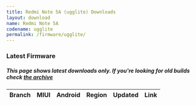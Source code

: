 ```yaml
---
title: Redmi Note 5A (ugglite) Downloads
layout: download
name: Redmi Note 5A
codename: ugglite
permalink: /firmware/ugglite/
---
```


### Latest Firmware
##### This page shows latest downloads only. If you're looking for old builds check [the archive](/archive/firmware/ugglite/)


<div class="table-responsive-md" id="table-wrapper">
<table id="firmware" class="compact table table-striped table-hover table-sm">
    <thead class="thead-dark">
        <tr>
            <th>Branch</th>
            <th>MIUI</th>
            <th>Android</th>
            <th>Region</th>
            <th>Updated</th>
            <th>Link</th>
        </tr>
    </thead>
    <script>loadFirmwareDownloads('ugglite', 'latest')</script>
</table>
</div>
